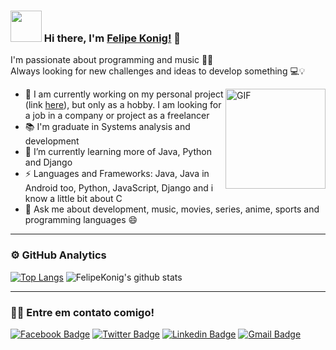 ### <img src="https://i.pinimg.com/originals/00/4b/17/004b173f6e3d6843df10114e087f30a8.gif" width="50" height="50" /> Hi there, I'm [Felipe Konig!](https://github.com/FelipeKonig) 👋

I'm passionate about programming and music 💙🎵 <br />
Always looking for new challenges and ideas to develop something 💻:bulb:

<img align="right" alt="GIF" height="160px" src="https://media.giphy.com/media/du3J3cXyzhj75IOgvA/giphy.gif" />

- 🔭 I am currently working on my personal project (link [here](https://clickreservas.pythonanywhere.com/)), but only as a hobby. I am looking for a job in a company or project as a freelancer
- 📚 I'm graduate in Systems analysis and development
- 🌱 I’m currently learning more of Java, Python and Django
- ⚡ Languages and Frameworks: Java, Java in Android too, Python, JavaScript, Django and i know a little bit about C
- 💬 Ask me about development, music, movies, series, anime, sports and programming languages :smile:

---

### ⚙️ GitHub Analytics

[![Top Langs](https://github-readme-stats.vercel.app/api/top-langs/?username=FelipeKonig&layout=compact&theme=highcontrast)](https://github.com/FelipeKonig/)
![FelipeKonig's github stats](https://github-readme-stats.vercel.app/api?username=FelipeKonig&count_private=true&show_icons=true&theme=highcontrast)

-----

### 🤝🏻 Entre em contato comigo!

[![Facebook Badge](https://img.shields.io/badge/Facebook-Felipe%20Konig-blue)](https://www.facebook.com/felipe.konig.3/)
[![Twitter Badge](https://img.shields.io/badge/Twitter-Felipe%20Konig-blue)](https://twitter.com/FelipeKonig4) 
[![Linkedin Badge](https://img.shields.io/badge/LinkedIn-Felipe%20Konig-blue)](https://www.linkedin.com/in/felipe-konig-10bb8a190/) 
[![Gmail Badge](https://img.shields.io/badge/Gmail-lipekonig%40gmail.com-orange)](mailto:lipekonig@gmail.com)
